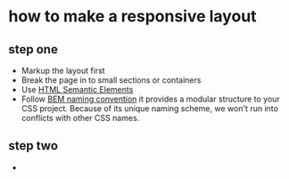 # how to make a responsive layout

## step one 
- Markup the layout first
- Break the page in to small sections or containers 
- Use [HTML Semantic Elements](https://www.w3schools.com/html/html5_semantic_elements.asp)
- Follow [BEM naming convention](http://getbem.com/naming/) it provides a modular structure to your CSS project. Because of its unique naming scheme, we won't run into conflicts with other CSS names. 

## step two
- 